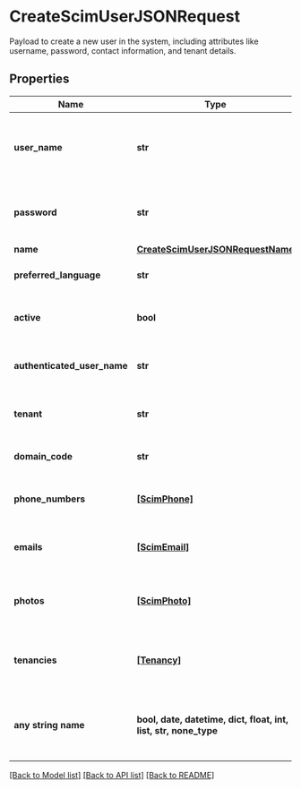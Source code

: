 # CreateScimUserJSONRequest

Payload to create a new user in the system, including attributes like username, password, contact information, and tenant details.

## Properties
Name | Type | Description | Notes
------------ | ------------- | ------------- | -------------
**user_name** | **str** | Unique identifier for the user within the system, typically their loginID. | [optional] 
**password** | **str** | Password associated with the user&#39;s account for authentication. | [optional] 
**name** | [**CreateScimUserJSONRequestName**](CreateScimUserJSONRequestName.md) |  | [optional] 
**preferred_language** | **str** | The preferred language of the user. | [optional] 
**active** | **bool** | Indicates whether the user account is active. | [optional] 
**authenticated_user_name** | **str** | Authenticated username used by the SSO logins. | [optional] 
**tenant** | **str** | Tenancy code in which user should be created. | [optional] 
**domain_code** | **str** | Domain associated with the user | [optional] 
**phone_numbers** | [**[ScimPhone]**](ScimPhone.md) | A list of phone numbers associated with the user. | [optional] 
**emails** | [**[ScimEmail]**](ScimEmail.md) | A list of email addresses associated with the user. | [optional] 
**photos** | [**[ScimPhoto]**](ScimPhoto.md) | A list of profile photos or images associated with the user. | [optional] 
**tenancies** | [**[Tenancy]**](Tenancy.md) | A list of tenancies that need to be assigned to the user. | [optional] 
**any string name** | **bool, date, datetime, dict, float, int, list, str, none_type** | any string name can be used but the value must be the correct type | [optional]

[[Back to Model list]](../README.md#documentation-for-models) [[Back to API list]](../README.md#documentation-for-api-endpoints) [[Back to README]](../README.md)


